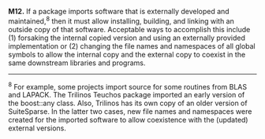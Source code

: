 **M12.** If a package imports software that is externally developed and maintained,<sup>8</sup> then it must allow
installing, building, and linking with an outside copy of that software. Acceptable ways to
accomplish this include (1) forsaking the internal copied version and using an externally provided
implementation or (2) changing the file names and namespaces of all global symbols to allow the
internal copy and the external copy to coexist in the same downstream libraries and programs.

------

<sup>8</sup> For example, some projects import source for some routines from BLAS and LAPACK. The Trilinos Teuchos
package imported an early version of the boost::any class. Also, Trilinos has its own copy of an older version of
SuiteSparse. In the latter two cases, new file names and namespaces were created for the imported software to
allow coexistence with the (updated) external versions.
